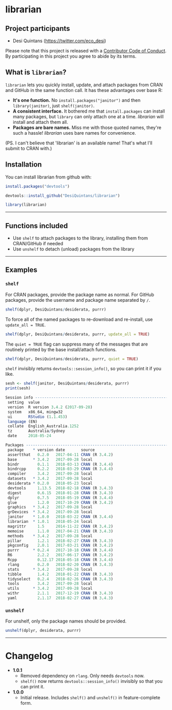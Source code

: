 # librarian

## Project participants

-   Desi Quintans (<https://twitter.com/eco_desi>)

Please note that this project is released with a [Contributor Code of Conduct](CONDUCT.md). By participating in this project you agree to abide by its terms.

## What is `librarian`?

`librarian` lets you quickly install, update, and attach packages from CRAN and GitHub in the same function call. It has these advantages over base R:

- **It's one function.** No `install.packages("janitor")` and then `library(janitor)`, just `shelf(janitor)`.
- **A consistent interface.** It bothered me that `install.packages` can install many packages, but `library` can only attach one at a time. _librarian_ will install and attach them all.
- **Packages are bare names.** Miss me with those quoted names, they're such a hassle! _librarian_ uses bare names for convenience.

(PS. I can't believe that 'librarian' is an available name! That's what I'll submit to CRAN with.)

## Installation

You can install librarian from github with:

``` r
install.packages("devtools")

devtools::install_github("DesiQuintans/librarian")

library(librarian)
```

---

## Functions included

- Use `shelf` to attach packages to the library, installing them from CRAN/GitHub if needed
- Use `unshelf` to detach (unload) packages from the library

---

## Examples

### `shelf`

For CRAN packages, provide the package name as normal. For GitHub packages, provide the username and package name separated by `/`.

``` r
shelf(dplyr, DesiQuintans/desiderata, purrr)
```

To force all of the named packages to re-download and re-install, use `update_all = TRUE`.

``` r
shelf(dplyr, DesiQuintans/desiderata, purrr, update_all = TRUE)
```

The `quiet = TRUE` flag can suppress many of the messages that are routinely printed by the base install/attach functions.

``` r
shelf(dplyr, DesiQuintans/desiderata, purrr, quiet = TRUE)
```

`shelf` invisibly returns `devtools::session_info()`, so you can print it if you like.

``` r
sesh <- shelf(janitor, DesiQuintans/desiderata, purrr)
print(sesh)

Session info -----------------------------------------------------------------------------
 setting  value                       
 version  R version 3.4.2 (2017-09-28)
 system   x86_64, mingw32             
 ui       RStudio (1.1.453)           
 language (EN)                        
 collate  English_Australia.1252      
 tz       Australia/Sydney            
 date     2018-05-24                  

Packages ---------------------------------------------------------------------------------
 package    * version date       source        
 assertthat   0.2.0   2017-04-11 CRAN (R 3.4.2)
 base       * 3.4.2   2017-09-28 local         
 bindr        0.1.1   2018-03-13 CRAN (R 3.4.4)
 bindrcpp     0.2.2   2018-03-29 CRAN (R 3.4.4)
 compiler     3.4.2   2017-09-28 local         
 datasets   * 3.4.2   2017-09-28 local         
 desiderata * 0.2.0   2018-05-23 local         
 devtools     1.13.5  2018-02-18 CRAN (R 3.4.3)
 digest       0.6.15  2018-01-28 CRAN (R 3.4.3)
 dplyr        0.7.5   2018-05-19 CRAN (R 3.4.4)
 glue         1.2.0   2017-10-29 CRAN (R 3.4.2)
 graphics   * 3.4.2   2017-09-28 local         
 grDevices  * 3.4.2   2017-09-28 local         
 janitor    * 1.0.0   2018-03-22 CRAN (R 3.4.4)
 librarian  * 1.0.1   2018-05-24 local         
 magrittr     1.5     2014-11-22 CRAN (R 3.4.2)
 memoise      1.1.0   2017-04-21 CRAN (R 3.4.3)
 methods    * 3.4.2   2017-09-28 local         
 pillar       1.2.1   2018-02-27 CRAN (R 3.4.3)
 pkgconfig    2.0.1   2017-03-21 CRAN (R 3.4.2)
 purrr      * 0.2.4   2017-10-18 CRAN (R 3.4.4)
 R6           2.2.2   2017-06-17 CRAN (R 3.4.2)
 Rcpp         0.12.17 2018-05-18 CRAN (R 3.4.4)
 rlang        0.2.0   2018-02-20 CRAN (R 3.4.3)
 stats      * 3.4.2   2017-09-28 local         
 tibble       1.4.2   2018-01-22 CRAN (R 3.4.3)
 tidyselect   0.2.4   2018-02-26 CRAN (R 3.4.3)
 tools        3.4.2   2017-09-28 local         
 utils      * 3.4.2   2017-09-28 local         
 withr        2.1.1   2017-12-19 CRAN (R 3.4.3)
 yaml         2.1.17  2018-02-27 CRAN (R 3.4.3)
```

### `unshelf`

For unshelf, only the package names should be provided.

``` r
unshelf(dplyr, desiderata, purrr)
```

---

# Changelog

- **1.0.1**
    - Removed dependency on `rlang`. Only needs `devtools` now.
    - `shelf()` now returns `devtools::session_info()` invisibly so that you can print it.
- **1.0.0**
    - Initial release. Includes `shelf()` and `unshelf()` in feature-complete form.
